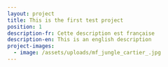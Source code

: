 ```yaml
---
layout: project
title: This is the first test project
position: 1
description-fr: Cette description est française
description-en: This is an english description
project-images:
  - image: /assets/uploads/mf_jungle_cartier_.jpg
---
```


